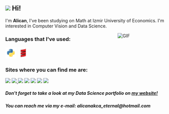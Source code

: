 
## <img src="https://media1.giphy.com/media/D0JEqwGIb0bu90HCIB/giphy.gif?cid=ecf05e47rwi1j8t4glcoz0khwft0xqv4nulisxwhaymz0ian&rid=giphy.gif&ct=s" width="25px"> Hi!  
I'm **Alican**, I've been studying on Math at Izmir University of Economics. I'm interested in Computer Vision and Data Science. <br>

<img align="right" alt="GIF" src="https://media0.giphy.com/media/tZncbjethtpx4gBzZN/giphy.gif?cid=790b76112c809f64bea9b1ff4e8025ad754b8158d9ac64c0&rid=giphy.gif&ct=g" width="150" height="150"/>

### Languages that I've used:
<code><img height="35" src="https://raw.githubusercontent.com/github/explore/80688e429a7d4ef2fca1e82350fe8e3517d3494d/topics/python/python.png"></code>
<code><img height="35" src="https://raw.githubusercontent.com/github/explore/80688e429a7d4ef2fca1e82350fe8e3517d3494d/topics/scala/scala.png"></code>

### Sites where you can find me are:
<p>
 <a href="https://www.twitter.com/alicanakca_"><img height="30" src="https://iconsplace.com/wp-content/uploads/_icons/ffffff/256/png/twitter-icon-18-256.png"></a>
<a href="https://www.instagram.com/alicanakca_"><img height="30" src="https://cdn.iconscout.com/icon/free/png-256/instagram-1865894-1581910.png">
<a href="https://www.linkedin.com/in/alicanakca/"><img height="30" src="https://github.com/stephenajulu/WaylonWalker/blob/main/icon/linkedin.png?raw=true"></a>
<a href="https://www.alicanakca.medium.com"><img height="30" src="https://play-lh.googleusercontent.com/hB9t3Z-mi284_49HA3nAuhO-W5Cyhje7r2P9McdgORoVCd-0SV54c12NMQWLHnqALw"></a>
<a href="https://dev.to/alicanakca"><img height="30" src="https://raw.githubusercontent.com/stephenajulu/WaylonWalker/main/icon/dev.png"></a>
<a href="https://hashnode.com/@alicanakca"><img height="30" src="https://cdn.hashnode.com/res/hashnode/image/upload/v1611902473383/CDyAuTy75.png?auto=compress"></a>
<a href="https://www.kaggle.com/alicanakca_"><img height="30" src="https://cdn.freelogovectors.net/wp-content/uploads/2018/06/kaggle-logo.png">
</a>
</p>
  
##### Don't forget to take a look at my Data Science portfolio on <a href="https://alicanakca.com">my website!</a>
##### You can reach me via my e-mail: __alicanakca_eternal@hotmail.com__
